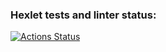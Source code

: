 ### Hexlet tests and linter status:
[![Actions Status](https://github.com/koshun-code/php-oop-project-lvl1/workflows/hexlet-check/badge.svg)](https://github.com/koshun-code/php-oop-project-lvl1/actions)